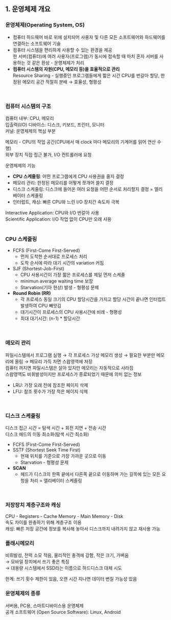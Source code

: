## 1. 운영체제 개요

### 운영체제(Operating System, OS)

- 컴퓨터 하드웨어 바로 위에 설치되어 사용자 및 다른 모든 소프트웨어와 하드웨어를 연결하는 소프트웨어 기술
- 컴퓨터 시스템을 편리하게 사용할 수 있는 환경을 제공<br>
한 서버(컴퓨터)에 여러 사용자(프로그램)가 동시에 접속할 때 마치 혼자 서버를 사용하는 것 같은 환상 - 운영체제가 처리
- **컴퓨터 시스템의 자원(CPU, 메모리 등)을 효율적으로 관리**<br>
Resource Sharing - 실행중인 프로그램들에게 짧은 시간 CPU를 번갈아 할당, 한정된 메모리 공간 적절히 분배 → 효율성, 형평성
<br>

### 컴퓨터 시스템의 구조

컴퓨터 내부: CPU, 메모리<br>
입출력(I/O) 디바이스: 디스크, 키보드, 프린터, 모니터<br>
커널: 운영체제의 핵심 부분

메모리 - CPU의 작업 공간(CPU에서 매 clock 마다 메모리의 기계어를 읽어 연산 수행)<br>
외부 장치 직접 접근 불가, I/O 컨트롤러에 요청

운영체제의 기능

- **CPU 스케줄링**: 어떤 프로그램에게 CPU 사용권을 줄지 결정
- 메모리 관리: 한정된 메모리를 어떻게 쪼개어 쓸지 결정
- 디스크 스케줄링: 디스크에 들어온 여러 요청을 어떤 순서로 처리할지 결정 = 엘리베이터 스케줄링
- 인터럽트, 캐싱: 빠른 CPU와 느린 I/O 장치간 속도차 극복

Interactive Application: CPU와 I/O 번갈아 사용<br>
Scientific Application: I/O 작업 없이 CPU만 오래 사용
<br><br>

### CPU 스케줄링

- FCFS (First-Come First-Served)
    - 먼저 도착한 순서대로 프로세스 처리
    - 도착 순서에 따라 대기 시간의 variation 커짐
- SJF (Shortest-Job-First)
    - CPU 사용시간이 가장 짧은 프로세스를 제일 먼저 스케줄
    - minimun average waiting time 보장
    - Starvation(기아 현상) 발생 - 형평성 문제
- **Round Robin (RR)**
    - 각 프로세스 동일 크기의 CPU 할당시간을 가지고 할당 시간이 끝나면 인터럽트 발생하여 CPU 빼앗김
    - 대기시간이 프로세스의 CPU 사용시간에 비례 - 형평성
    - 최대 대기시간: (n-1) * 할당시간
<br>

### 메모리 관리

파일시스템에서 프로그램 실행 → 각 프로세스 가상 메모리 생성 → 필요한 부분만 메모리에 올림 → 메모리 가득 차면 스왑영역에 저장<br>
컴퓨터 꺼지면 파일시스템은 살아 있지만 메모리는 자동적으로 사라짐<br>
스왑영역도 비휘발성이지만 프로세스가 종료되었기 때문에 의미 없는 정보

- LRU: 가장 오래 전에 참조한 페이지 삭제
- LFU: 참조 횟수가 가장 적은 페이지 삭제
<br>

### 디스크 스케줄링

디스크 접근 시간 = 탐색 시간 + 회전 지연 + 전송 시간<br>
디스크 헤드의 이동 최소화(탐색 시간 최소화)

- FCFS (First-Come First-Served)
- SSTF (Shortest Seek Time First)
    - 현재 위치를 기준으로 가장 가까운 곳으로 이동
    - Starvation - 형평성 문제
- **SCAN**
    - 헤드가 디스크의 한쪽 끝에서 다른쪽 끝으로 이동하며 가는 길목에 있는 모든 요청을 처리 = 엘리베이터 스케줄링
<br>

### 저장장치 계층구조와 캐싱

CPU - Registers - Cache Memory - Main Memory - Disk<br>
속도 차이를 완충하기 위해 계층구조 이용<br>
캐싱: 빠른 저장 공간에 정보를 복사해 놓아서 디스크까지 내려가지 않고 재사용 가능
<br>

### 플래시메모리

비휘발성, 전력 소모 적음, 물리적인 충격에 강함, 작은 크기, 가벼움<br>
→ 모바일 장치에서 쓰기 좋은 특징<br>
→ 대용량 시스템에서 SSD라는 이름으로 하드디스크 대체 시도

한계: 쓰기 횟수 제한이 있음, 오랜 시간 지나면 데이터 변질 가능성 있음
<br>

### 운영체제의 종류

서버용, PC용, 스마트디바이스용 운영체제<br>
공개 소프트웨어 (Open Source Software): Linux, Android
<br>
